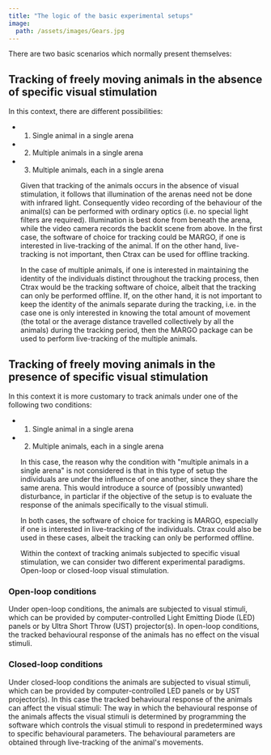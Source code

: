 ```yaml
---
title: "The logic of the basic experimental setups"
image: 
  path: /assets/images/Gears.jpg
---
```


<!--- # The logic of the basic experimental setups --->

There are two basic scenarios which normally present themselves:


## Tracking of freely moving animals in the absence of specific visual stimulation

In this context, there are different possibilities:

-   1. Single animal in a single arena
-   2. Multiple animals in a single arena
-   3. Multiple animals, each in a single arena  
      
    Given that tracking of the animals occurs in the absence of visual
    stimulation, it follows that illumination of the arenas need not be
    done with infrared light. Consequently video recording of the
    behaviour of the animal(s) can be performed with ordinary optics
    (i.e. no special light filters are required). Illumination is best
    done from beneath the arena, while the video camera records the
    backlit scene from above.  In the first case, the software of choice
    for tracking could be MARGO, if one is interested in live-tracking
    of the animal. If on the other hand, live-tracking is not important,
    then Ctrax can be used for offline tracking.  
      
    In the case of multiple animals, if one is interested in maintaining
    the identity of the individuals distinct throughout the tracking
    process, then Ctrax would be the tracking software of choice, albeit
    that the tracking can only be performed offline. If, on the other
    hand, it is not important to keep the identity of the animals
    separate during the tracking, i.e. in the case one is only
    interested in knowing the total amount of movement (the total or the
    average distance travelled collectively by all the animals) during
    the tracking period, then the MARGO package can be used to perform
    live-tracking of the multiple animals.


## Tracking of freely moving animals in the presence of specific visual stimulation

In this context it is more customary to track animals under one of
the following two conditions:

-   1. Single animal in a single arena
-   2. Multiple animals, each in a single arena  
      
    In this case, the reason why the condition with "multiple animals in
    a single arena" is not considered is that in this type of setup the
    individuals are under the influence of one another, since they share
    the same arena. This would introduce a source of (possibly unwanted)
    disturbance, in particlar if the objective of the setup is to
    evaluate the response of the animals specifically to the visual
    stimuli.  
      
    In both cases, the software of choice for tracking is MARGO,
    especially if one is interested in live-tracking of the
    individuals. Ctrax could also be used in these cases, albeit the
    tracking can only be performed offline.  
      
    Within the context of tracking animals subjected to specific visual
    stimulation, we can consider two different experimental
    paradigms. Open-loop or closed-loop visual stimulation.


### Open-loop conditions

Under open-loop conditions, the animals are subjected to visual
stimuli, which can be provided by computer-controlled Light
Emitting Diode (LED) panels or by Ultra Short Throw (UST)
projector(s). In open-loop conditions, the tracked behavioural
response of the animals has no effect on the visual stimuli.


### Closed-loop conditions

Under closed-loop conditions the animals are subjected to visual
stimuli, which can be provided by computer-controlled LED panels
or by UST projector(s). In this case the tracked behavioural
response of the animals can affect the visual stimuli: The way in
which the behavioural response of the animals affects the visual
stimuli is determined by programming the software which controls
the visual stimuli to respond in predetermined ways to specific
behavioural parameters. The behavioural parameters are obtained
through live-tracking of the animal's movements.

